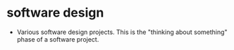 # software design

- Various software design projects. This is the "thinking about something" phase of a software project.
